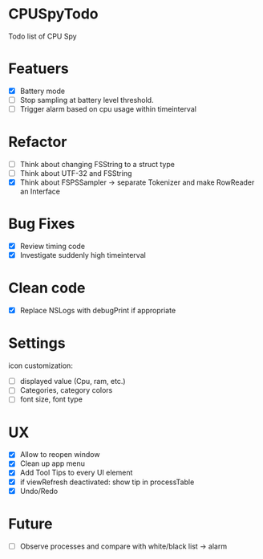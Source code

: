 # CPUSpyTodo
Todo list of CPU Spy

# Featuers
- [x] Battery mode
- [ ] Stop sampling at battery level threshold.
- [ ] Trigger alarm based on cpu usage within timeinterval

# Refactor
- [ ] Think about changing FSString to a struct type
- [ ] Think about UTF-32 and FSString
- [x] Think about FSPSSampler -> separate Tokenizer and make RowReader an Interface

# Bug Fixes
- [x] Review timing code
- [x] Investigate suddenly high timeinterval

# Clean code

- [x] Replace NSLogs with debugPrint if appropriate

# Settings
icon customization:
- [ ] displayed value (Cpu, ram, etc.)
- [ ] Categories, category colors
- [ ] font size, font type

# UX
- [x] Allow to reopen window
- [x] Clean up app menu
- [x] Add Tool Tips to every UI element
- [x] if viewRefresh deactivated: show tip in processTable
- [x] Undo/Redo

# Future
- [ ] Observe processes and compare with white/black list -> alarm


